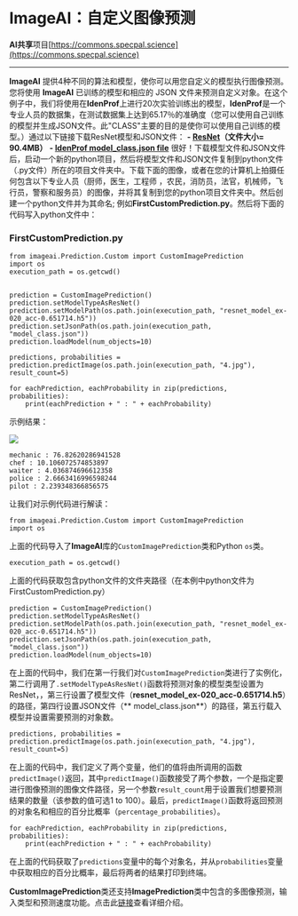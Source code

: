 # ImageAI：自定义图像预测

**AI共享**项目[https://commons.specpal.science](https://commons.specpal.science)

* * *

**ImageAI** 提供4种不同的算法和模型，使你可以用您自定义的模型执行图像预测。您将使用 **ImageAI** 已训练的模型和相应的 JSON 文件来预测自定义对象。在这个例子中，我们将使用在**IdenProf**上进行20次实验训练出的模型，**IdenProf**是一个专业人员的数据集，在测试数据集上达到65.17％的准确度（您可以使用自己训练的模型并生成JSON文件。此"CLASS"主要的目的是使你可以使用自己训练的模型。）通过以下链接下载ResNet模型和JSON文件：
**- [ResNet](https://github.com/OlafenwaMoses/ImageAI/releases/download/1.0.1/resnet_model_ex-020_acc-0.651714.h5)（文件大小= 90.4MB）**
**- [IdenProf model_class.json file](https://github.com/OlafenwaMoses/ImageAI/releases/download/1.0.1/model_class.json)**
很好！下载模型文件和JSON文件后，启动一个新的python项目，然后将模型文件和JSON文件复制到python文件（.py文件）所在的项目文件夹中。下载下面的图像，或者在您的计算机上拍摄任何包含以下专业人员（厨师，医生，工程师 ，农民，消防员，法官，机械师，飞行员，警察和服务员）的图像，并将其复制到您的python项目文件夹中。然后创建一个python文件并为其命名; 例如**FirstCustomPrediction.py**。然后将下面的代码写入python文件中：

### FirstCustomPrediction.py

```
from imageai.Prediction.Custom import CustomImagePrediction
import os
execution_path = os.getcwd()


prediction = CustomImagePrediction()
prediction.setModelTypeAsResNet()
prediction.setModelPath(os.path.join(execution_path, "resnet_model_ex-020_acc-0.651714.h5"))
prediction.setJsonPath(os.path.join(execution_path, "model_class.json"))
prediction.loadModel(num_objects=10)

predictions, probabilities = prediction.predictImage(os.path.join(execution_path, "4.jpg"), result_count=5)

for eachPrediction, eachProbability in zip(predictions, probabilities):
    print(eachPrediction + " : " + eachProbability)
```

示例结果：

[![](https://github.com/kangvcar/ImageAI/raw/master/images/4.jpg)](/kangvcar/ImageAI/blob/master/images/4.jpg)

```
mechanic : 76.82620286941528
chef : 10.106072574853897
waiter : 4.036874696612358
police : 2.6663416996598244
pilot : 2.239348366856575
```

让我们对示例代码进行解读：
```
from imageai.Prediction.Custom import CustomImagePrediction
import os
```

上面的代码导入了**ImageAI**库的`CustomImagePrediction`类和Python `os`类。

```
execution_path = os.getcwd()
```

上面的代码获取包含python文件的文件夹路径（在本例中python文件为FirstCustomPrediction.py）

```
prediction = CustomImagePrediction()
prediction.setModelTypeAsResNet()
prediction.setModelPath(os.path.join(execution_path, "resnet_model_ex-020_acc-0.651714.h5"))
prediction.setJsonPath(os.path.join(execution_path, "model_class.json"))
prediction.loadModel(num_objects=10)
```

在上面的代码中，我们在第一行我们对`CustomImagePrediction`类进行了实例化，第二行调用了`.setModelTypeAsResNet()`函数将预测对象的模型类型设置为ResNet，，第三行设置了模型文件（**resnet_model_ex-020_acc-0.651714.h5**）的路径，第四行设置JSON文件（** model_class.json**）的路径，第五行载入模型并设置需要预测的对象数。

```
predictions, probabilities = prediction.predictImage(os.path.join(execution_path, "4.jpg"), result_count=5)
```

在上面的代码中，我们定义了两个变量，他们的值将由所调用的函数`predictImage()`返回，其中`predictImage()`函数接受了两个参数，一个是指定要进行图像预测的图像文件路径，另一个参数`result_count`用于设置我们想要预测结果的数量（该参数的值可选1 to 100）。最后，`predictImage()`函数将返回预测的对象名和相应的百分比概率（`percentage_probabilities`）。

```
for eachPrediction, eachProbability in zip(predictions, probabilities):
    print(eachPrediction + " : " + eachProbability)
```

在上面的代码获取了`predictions`变量中的每个对象名，并从`probabilities`变量中获取相应的百分比概率，最后将两者的结果打印到终端。

**CustomImagePrediction**类还支持**ImagePrediction**类中包含的多图像预测，输入类型和预测速度功能。点击此[链接](https://imageai-cn.readthedocs.io/zh_CN/latest/ImageAI_Image_Prediction.html)查看详细介绍。